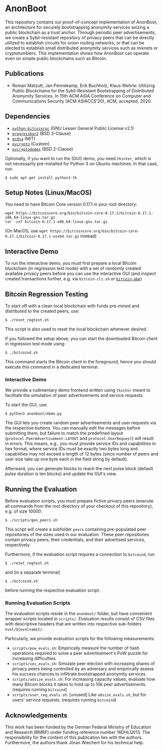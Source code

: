 # AnonBoot

This repository contains our proof-of-concept implementation of AnonBoot, an architecture for securely bootstrapping anonymity services seizing a public blockchain as a trust anchor.
Through periodic peer advertisements, we create a Sybil-resistant repository of privacy peers that can be directly utilized to establish circuits for onion routing networks, or that can be elected to establish small distributed anonymity services such as mixnets or cryptotumblers.
This implementation shows how AnonBoot can operate even on simple public blockchains such as Bitcoin.

## Publications

*  Roman Matzutt, Jan Pennekamp, Erik Buchholz, Klaus Wehrle: Utilizing Public Blockchains for the Sybil-Resistant Bootstrapping of Distributed Anonymity Services. In 15th ACM ASIA Conference on Computer and Communications Security (ACM ASIACCS’20), ACM, accepted, 2020.

## Dependencies

* [`python-bitcoinrpc`](http://www.github.com/jgarzik/python-bitcoinrpc) (GNU Lesser General Public License v2.1)
* [`progressbar2`](https://github.com/WoLpH/python-progressbar) (BSD 3-Clause)
* [`ecdsa`](http://github.com/warner/python-ecdsa) (MIT)
* [`pycrypto`](https://github.com/dlitz/pycrypto) (Custom)
* [`pycryptodomex`](https://github.com/Legrandin/pycryptodome) (BSD 2-Clause)

Optionally, if you want to run the (GUI) demo, you need `tkinter`, which is not necessarily pre-installed for Python 3 on Ubuntu machines.
In that case, run:

```
$ sudo apt-get install python3-tk
```

## Setup Notes (Linux/MacOS)

You need to have Bitcoin Core version 0.17.1 in your root directory:

```
wget https://bitcoincore.org/bin/bitcoin-core-0.17.1/bitcoin-0.17.1-x86_64-linux-gnu.tar.gz
tar -zxf bitcoin-0.17.1-x86_64-linux-gnu.tar.gz
```

(On MacOS, use `wget https://bitcoincore.org/bin/bitcoin-core-0.17.1/bitcoin-0.17.1-osx64.tar.gz` instead)

## Interactive Demo

To run the interactive demo, you must first prepare a local Bitcoin blockchain (in regression test mode) with a set of randomly created available privacy peers before you can use the interactive GUI (and inspect created transactions further, e.g. via `bitcoin-cli.sh` or [`bitcoin-abe`](https://github.com/marioschlipf/bitcoin-abe)).

## Bitcoin Regression Testing

To start off with a clean local blockchain with funds pre-mined and distributed to the created peers, use:

```
$ ./reset_regtest.sh
```

This script is also used to reset the local blockchain whenever desired.

If you followed the setup above, you can start the downloaded Bitcoin client in regression test mode using

```
$ ./bitcoind.sh
```

This command starts the Bitcoin client in the foreground, hence you should execute this command in a dedicated terminal.

### Interactive Demo

We provide a rudimentary demo frontend written using `tkinter` meant to facilitate the simulation of peer advertisements and service requests.

To start the GUI, use:

```
$ python3 anonboot/demo.py
```

The GUI lets you create random peer advertisements and user requests via the respective buttons.
You can manually edit the messages before submitting them, but failure to match the predefined layout (`protocol.PeerAdvertisement.LAYOUT` and `protocol.UserRequest`) will result in errors.
This means, e.g., you must provide service IDs and capabilities in hex format, where service IDs must be exactly two bytes long and capabilities may not exceed a length of 12 bytes (since number of peers and user size take up one byte each in the field string by default).

Afterward, you can generate blocks to reach the next pulse block (default pulse duration is ten blocks) and update the GUI's view.

## Running the Evaluation

Before evaluation scripts, you must prepare fictive privacy peers (execute all commands from the root directory of your checkout of this repository), e.g. of size 10000:

```
$ ./scripts/gen_peers.sh
```

This script will create a subfolder `peers` containing pre-populated peer repositories of the sizes used in our evaluation.
These peer repositories contain privacy peers, their credentials, and their advertised services, respectively.

Furthermore, if the evaluation script requires a connection to `bitcoind`, run
```
$ ./reset_regtest.sh
```
and (in a separate terminal)
```
$ ./bitcoind.sh
```
before running the respective evaluation script.

### Running Evaluation Scripts

The evaluation scripts reside in the `anonboot/` folder, but have convenient wrapper scripts located in `scripts/`.
Evaluation results consist of CSV files with descriptive headers that are written into respective sub-folders `eval/${evalname}/`.

Particularly, we provide evaluation scripts for the following measurements:

* `scripts/pow_evals.sh`: Empirically measure the number of hash operations required to solve a peer advertisement's PoW puzzle for increasing difficulties.
* `scripts/sec_evals.sh`: Simulate peer election with increasing shares of privacy peers being controlled by an adversary and empirically assess his success chances to infiltrate bootstrapped anonymity services.
* `scripts/adsize_evals.sh`: For increasing capacity values, evaluate how many Bitcoin blocks it takes to hold up to 10k peer advertisements. (requires running `bitcoind`)
* `scripts/user_req_evals.sh`: [unused] Like `adsize_evals.sh`, but for users' service requests. (requires running `bitcoind`)

## Acknowledgements

This work has been funded by the German Federal Ministry of Education and Research (BMBF) under funding reference number 16DHLQ013.
The responsibility for the content of this publication lies with the authors.
Furthermore, the authors thank Jöran Wiechert for his technical help.
